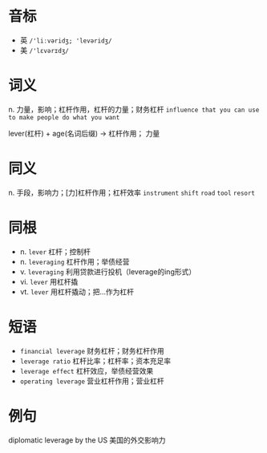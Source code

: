 # 音标

- 英 `/'liːvəridʒ; 'levəridʒ/`
- 美 `/'lɛvərɪdʒ/`

# 词义

n. 力量，影响；杠杆作用，杠杆的力量；财务杠杆
`influence that you can use to make people do what you want`



lever(杠杆) + age(名词后缀) → 杠杆作用； 力量

# 同义

n. 手段，影响力；[力]杠杆作用；杠杆效率
`instrument` `shift` `road` `tool` `resort`

# 同根

- n. `lever` 杠杆；控制杆
- n. `leveraging` 杠杆作用；举债经营
- v. `leveraging` 利用贷款进行投机（leverage的ing形式）
- vi. `lever` 用杠杆撬
- vt. `lever` 用杠杆撬动；把…作为杠杆

# 短语

- `financial leverage` 财务杠杆；财务杠杆作用
- `leverage ratio` 杠杆比率；杠杆率；资本充足率
- `leverage effect` 杠杆效应，举债经营效果
- `operating leverage` 营业杠杆作用；营业杠杆

# 例句

diplomatic leverage by the US
美国的外交影响力



